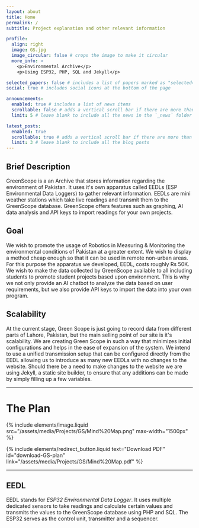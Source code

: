 ```yaml
---
layout: about
title: Home
permalink: /
subtitle: Project explanation and other relevant information

profile:
  align: right
  image: GS.jpg
  image_circular: false # crops the image to make it circular
  more_info: >
    <p>Environmental Archive</p>
    <p>Using ESP32, PHP, SQL and Jekyll</p>

selected_papers: false # includes a list of papers marked as "selected={true}"
social: true # includes social icons at the bottom of the page

announcements:
  enabled: true # includes a list of news items
  scrollable: false # adds a vertical scroll bar if there are more than 3 news items
  limit: 5 # leave blank to include all the news in the `_news` folder

latest_posts:
  enabled: true
  scrollable: true # adds a vertical scroll bar if there are more than 3 new posts items
  limit: 3 # leave blank to include all the blog posts
---
```


## Brief Description
GreenScope is a an Archive that stores information regarding the environment of Pakistan. It uses it's own apparatus called EEDLs (ESP Environmental Data Loggers) to gather relevant information. EEDLs are mini weather stations which take live readings and transmit them to the GreenScope database. GreenScope offers features such as graphing, AI data analysis and API keys to import readings for your own projects.

## Goal
We wish to promote the usage of Robotics in Measuring & Monitoring the environmental conditions of Pakistan at a greater extent. We wish to display a method cheap enough so that it can be used in remote non-urban areas. For this purpose the apparatus we developed, EEDL, costs roughly Rs 50K. We wish to make the data collected by GreenScope available to all including students to promote student projects based upon environment. This is why we not only provide an AI chatbot to analyze the data based on user requirements, but we also provide API keys to import the data into your own program.

## Scalability
At the current stage, Green Scope is just going to record data from different parts of Lahore, Pakistan, but the main selling point of our site is it's scalability. We are creating Green Scope in such a way that minimizes initial configurations and helps in the ease of expansion of the system. We intend to use a unified transmission setup that can be configured directly from the EEDL allowing us to introduce as many new EEDLs with no changes to the website. Should there be a need to make changes to the website we are using Jekyll, a static site builder, to ensure that any additions can be made by simply filling up a few variables.

<hr>

# The Plan

{% include elements/image.liquid src="/assets/media/Projects/GS/Mind%20Map.png" max-width="1500px" %}

{% include elements/redirect_button.liquid text="Download PDF" id="download-GS-plan" link="/assets/media/Projects/GS/Mind%20Map.pdf" %}

<hr>

## EEDL
EEDL stands for *ESP32 Environmental Data Logger*. It uses multiple dedicated sensors to take readings and calculate certain values and transmits the values to the GreenScope database using PHP and SQL. The ESP32 serves as the control unit, transmitter and a sequencer.
